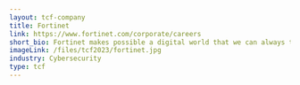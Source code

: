 ```yaml
---
layout: tcf-company
title: Fortinet
link: https://www.fortinet.com/corporate/careers
short_bio: Fortinet makes possible a digital world that we can always trust through its mission to protect people, devices, and data everywhere. This is why the world’s largest enterprises, service providers, and government organizations choose Fortinet to securely accelerate their digital journey. The Fortinet Security Fabric platform delivers broad, integrated, and automated protections across the entire digital attack surface, securing critical devices, data, applications, and connections from the data center to the cloud to the home office.
imageLink: /files/tcf2023/fortinet.jpg
industry: Cybersecurity
type: tcf
---
```

